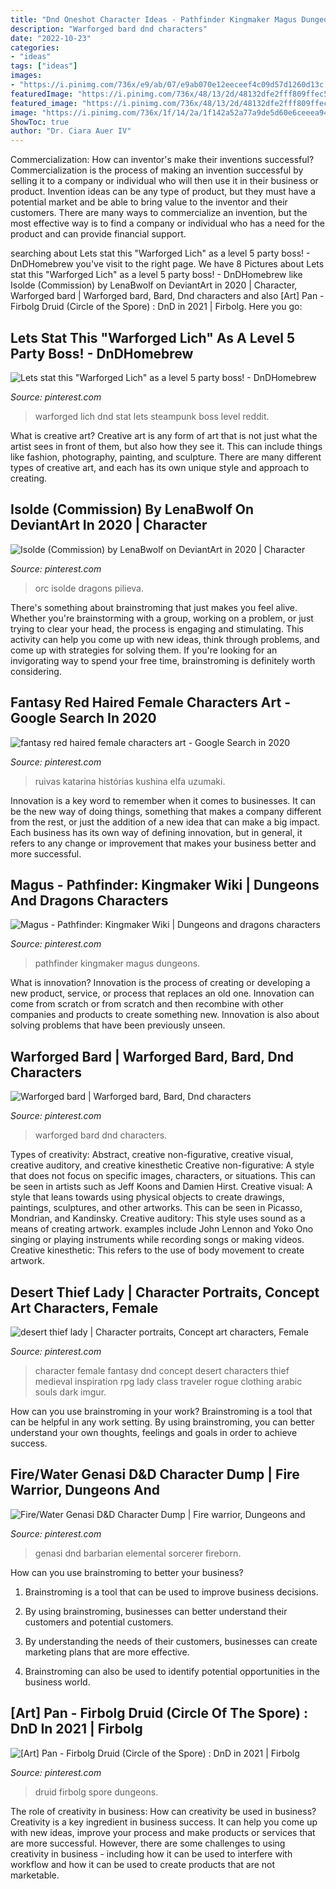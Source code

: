 ```yaml
---
title: "Dnd Oneshot Character Ideas - Pathfinder Kingmaker Magus Dungeons"
description: "Warforged bard dnd characters"
date: "2022-10-23"
categories:
- "ideas"
tags: ["ideas"]
images:
- "https://i.pinimg.com/736x/e9/ab/07/e9ab070e12eeceef4c09d57d1260d13c.jpg"
featuredImage: "https://i.pinimg.com/736x/48/13/2d/48132dfe2fff809ffec551117ce5c12b.jpg"
featured_image: "https://i.pinimg.com/736x/48/13/2d/48132dfe2fff809ffec551117ce5c12b.jpg"
image: "https://i.pinimg.com/736x/1f/14/2a/1f142a52a77a9de5d60e6ceeea94cd57.jpg"
ShowToc: true
author: "Dr. Ciara Auer IV"
---
```



Commercialization: How can inventor's make their inventions successful?
Commercialization is the process of making an invention successful by selling it to a company or individual who will then use it in their business or product. 
Invention ideas can be any type of product, but they must have a potential market and be able to bring value to the inventor and their customers. There are many ways to commercialize an invention, but the most effective way is to find a company or individual who has a need for the product and can provide financial support.

	

		
searching about Lets stat this &quot;Warforged Lich&quot; as a level 5 party boss! - DnDHomebrew you've visit to the right page. We have 8 Pictures about Lets stat this &quot;Warforged Lich&quot; as a level 5 party boss! - DnDHomebrew like Isolde (Commission) by LenaBwolf on DeviantArt in 2020 | Character, Warforged bard | Warforged bard, Bard, Dnd characters and also [Art] Pan - Firbolg Druid (Circle of the Spore) : DnD in 2021 | Firbolg. Here you go:
		
    
## Lets Stat This &quot;Warforged Lich&quot; As A Level 5 Party Boss! - DnDHomebrew

<img loading=lazy src="https://i.pinimg.com/736x/f5/39/c8/f539c870a8c49b87a1b8085ce0cac0fe.jpg" onerror="this.onerror=null;this.src='https://tse4.mm.bing.net/th?id=OIP.MuUE-Fu7COUtjJnTGGb79wHaKq&amp;pid=15.1';" alt="Lets stat this &quot;Warforged Lich&quot; as a level 5 party boss! - DnDHomebrew">

_Source: pinterest.com_

>warforged lich dnd stat lets steampunk boss level reddit. 

	

What is creative art?
Creative art is any form of art that is not just what the artist sees in front of them, but also how they see it. This can include things like fashion, photography, painting, and sculpture. There are many different types of creative art, and each has its own unique style and approach to creating.

    
## Isolde (Commission) By LenaBwolf On DeviantArt In 2020 | Character

<img loading=lazy src="https://i.pinimg.com/736x/1f/14/2a/1f142a52a77a9de5d60e6ceeea94cd57.jpg" onerror="this.onerror=null;this.src='https://tse3.mm.bing.net/th?id=OIP.0bEw9OspjVyviMmwgdJHPQHaKk&amp;pid=15.1';" alt="Isolde (Commission) by LenaBwolf on DeviantArt in 2020 | Character">

_Source: pinterest.com_

>orc isolde dragons pilieva. 

	

There's something about brainstroming that just makes you feel alive. Whether you're brainstorming with a group, working on a problem, or just trying to clear your head, the process is engaging and stimulating. This activity can help you come up with new ideas, think through problems, and come up with strategies for solving them. If you're looking for an invigorating way to spend your free time, brainstroming is definitely worth considering.

    
## Fantasy Red Haired Female Characters Art - Google Search In 2020

<img loading=lazy src="https://i.pinimg.com/736x/51/85/c6/5185c6385b2627a42926509c16b3ce16.jpg" onerror="this.onerror=null;this.src='https://tse3.mm.bing.net/th?id=OIP.04BrScoAsVpku4oQB17yeQHaJ5&amp;pid=15.1';" alt="fantasy red haired female characters art - Google Search in 2020">

_Source: pinterest.com_

>ruivas katarina histórias kushina elfa uzumaki. 

	

Innovation is a key word to remember when it comes to businesses. It can be the new way of doing things, something that makes a company different from the rest, or just the addition of a new idea that can make a big impact. Each business has its own way of defining innovation, but in general, it refers to any change or improvement that makes your business better and more successful.

    
## Magus - Pathfinder: Kingmaker Wiki | Dungeons And Dragons Characters

<img loading=lazy src="https://i.pinimg.com/736x/5a/7a/94/5a7a9459e180b57da0c0df891afe25fa.jpg" onerror="this.onerror=null;this.src='https://tse3.mm.bing.net/th?id=OIP.OxLbLjHrkxh6gzotauJcuAHaK9&amp;pid=15.1';" alt="Magus - Pathfinder: Kingmaker Wiki | Dungeons and dragons characters">

_Source: pinterest.com_

>pathfinder kingmaker magus dungeons. 

	

What is innovation?
Innovation is the process of creating or developing a new product, service, or process that replaces an old one. Innovation can come from scratch or from scratch and then recombine with other companies and products to create something new. Innovation is also about solving problems that have been previously unseen.

    
## Warforged Bard | Warforged Bard, Bard, Dnd Characters

<img loading=lazy src="https://i.pinimg.com/736x/4d/54/88/4d548862935fe8525139fde695652955.jpg" onerror="this.onerror=null;this.src='https://tse2.mm.bing.net/th?id=OIP.NlmOSZaucH2lN5E5ci7d2wHaNL&amp;pid=15.1';" alt="Warforged bard | Warforged bard, Bard, Dnd characters">

_Source: pinterest.com_

>warforged bard dnd characters. 

	

Types of creativity: Abstract, creative non-figurative, creative visual, creative auditory, and creative kinesthetic
Creative non-figurative: A style that does not focus on specific images, characters, or situations. This can be seen in artists such as Jeff Koons and Damien Hirst. Creative visual: A style that leans towards using physical objects to create drawings, paintings, sculptures, and other artworks. This can be seen in Picasso, Mondrian, and Kandinsky. Creative auditory: This style uses sound as a means of creating artwork. examples include John Lennon and Yoko Ono singing or playing instruments while recording songs or making videos. Creative kinesthetic: This refers to the use of body movement to create artwork.

    
## Desert Thief Lady | Character Portraits, Concept Art Characters, Female

<img loading=lazy src="https://i.pinimg.com/736x/15/16/ee/1516eee24dc844459490f807f60cc8cb.jpg" onerror="this.onerror=null;this.src='https://tse1.mm.bing.net/th?id=OIP.3bA7QwD8pJXlleJKZ-kKgwHaLQ&amp;pid=15.1';" alt="desert thief lady | Character portraits, Concept art characters, Female">

_Source: pinterest.com_

>character female fantasy dnd concept desert characters thief medieval inspiration rpg lady class traveler rogue clothing arabic souls dark imgur. 

	

How can you use brainstroming in your work?
Brainstroming is a tool that can be helpful in any work setting. By using brainstroming, you can better understand your own thoughts, feelings and goals in order to achieve success.

    
## Fire/Water Genasi D&amp;D Character Dump | Fire Warrior, Dungeons And

<img loading=lazy src="https://i.pinimg.com/736x/48/13/2d/48132dfe2fff809ffec551117ce5c12b.jpg" onerror="this.onerror=null;this.src='https://tse2.mm.bing.net/th?id=OIP.9IK6aKMFVE2UszeS90TOSAHaKe&amp;pid=15.1';" alt="Fire/Water Genasi D&amp;D Character Dump | Fire warrior, Dungeons and">

_Source: pinterest.com_

>genasi dnd barbarian elemental sorcerer fireborn. 

	

How can you use brainstroming to better your business?
1. Brainstroming is a tool that can be used to improve business decisions.
2. By using brainstroming, businesses can better understand their customers and potential customers.

3. By understanding the needs of their customers, businesses can create marketing plans that are more effective.

4. Brainstroming can also be used to identify potential opportunities in the business world.

    
## [Art] Pan - Firbolg Druid (Circle Of The Spore) : DnD In 2021 | Firbolg

<img loading=lazy src="https://i.pinimg.com/736x/e9/ab/07/e9ab070e12eeceef4c09d57d1260d13c.jpg" onerror="this.onerror=null;this.src='https://tse3.mm.bing.net/th?id=OIP.Oy1S9O4YKogetsd2Yw30SQHaJ4&amp;pid=15.1';" alt="[Art] Pan - Firbolg Druid (Circle of the Spore) : DnD in 2021 | Firbolg">

_Source: pinterest.com_

>druid firbolg spore dungeons. 

	

The role of creativity in business: How can creativity be used in business?
Creativity is a key ingredient in business success. It can help you come up with new ideas, improve your process and make products or services that are more successful. However, there are some challenges to using creativity in business - including how it can be used to interfere with workflow and how it can be used to create products that are not marketable.

